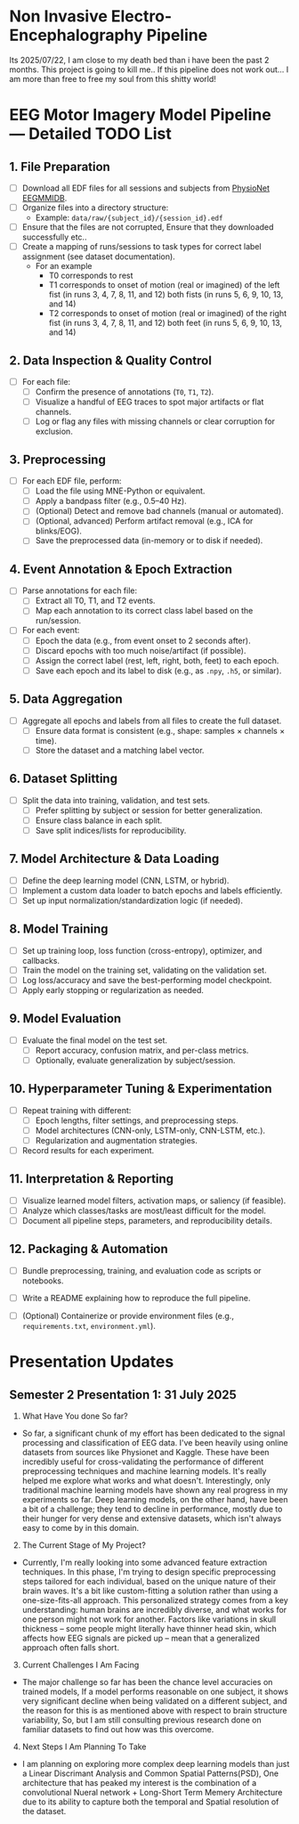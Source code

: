 # Non Invasive Electro-Encephalography Pipeline
Its 2025/07/22, I am close to my death bed than i have been the past 2 months. This project is going to kill me.. If this pipeline does not work out... I am more than free to free my soul from this shitty world!

# EEG Motor Imagery Model Pipeline — Detailed TODO List

## 1. File Preparation  
- [ ] Download all EDF files for all sessions and subjects from [PhysioNet EEGMMIDB](https://physionet.org/content/eegmmidb/1.0.0/).
- [ ] Organize files into a directory structure:
  - Example: `data/raw/{subject_id}/{session_id}.edf`
- [ ] Ensure that the files are not corrupted, Ensure that they downloaded successfully etc..
- [ ] Create a mapping of runs/sessions to task types for correct label assignment (see dataset documentation).
    - For an example
      - T0 corresponds to rest
      - T1 corresponds to onset of motion (real or imagined) of
the left fist (in runs 3, 4, 7, 8, 11, and 12)
both fists (in runs 5, 6, 9, 10, 13, and 14)
      - T2 corresponds to onset of motion (real or imagined) of
the right fist (in runs 3, 4, 7, 8, 11, and 12)
both feet (in runs 5, 6, 9, 10, 13, and 14)

## 2. Data Inspection & Quality Control  
- [ ] For each file:
  - [ ] Confirm the presence of annotations (`T0`, `T1`, `T2`).
  - [ ] Visualize a handful of EEG traces to spot major artifacts or flat channels.
  - [ ] Log or flag any files with missing channels or clear corruption for exclusion.

## 3. Preprocessing  
- [ ] For each EDF file, perform:
  - [ ] Load the file using MNE-Python or equivalent.
  - [ ] Apply a bandpass filter (e.g., 0.5–40 Hz).
  - [ ] (Optional) Detect and remove bad channels (manual or automated).
  - [ ] (Optional, advanced) Perform artifact removal (e.g., ICA for blinks/EOG).
  - [ ] Save the preprocessed data (in-memory or to disk if needed).

## 4. Event Annotation & Epoch Extraction  
- [ ] Parse annotations for each file:
  - [ ] Extract all T0, T1, and T2 events.
  - [ ] Map each annotation to its correct class label based on the run/session.
- [ ] For each event:
  - [ ] Epoch the data (e.g., from event onset to 2 seconds after).
  - [ ] Discard epochs with too much noise/artifact (if possible).
  - [ ] Assign the correct label (rest, left, right, both, feet) to each epoch.
  - [ ] Save each epoch and its label to disk (e.g., as `.npy`, `.h5`, or similar).

## 5. Data Aggregation  
- [ ] Aggregate all epochs and labels from all files to create the full dataset.
  - [ ] Ensure data format is consistent (e.g., shape: samples × channels × time).
  - [ ] Store the dataset and a matching label vector.

## 6. Dataset Splitting  
- [ ] Split the data into training, validation, and test sets.
  - [ ] Prefer splitting by subject or session for better generalization.
  - [ ] Ensure class balance in each split.
  - [ ] Save split indices/lists for reproducibility.

## 7. Model Architecture & Data Loading  
- [ ] Define the deep learning model (CNN, LSTM, or hybrid).
- [ ] Implement a custom data loader to batch epochs and labels efficiently.
- [ ] Set up input normalization/standardization logic (if needed).

## 8. Model Training  
- [ ] Set up training loop, loss function (cross-entropy), optimizer, and callbacks.
- [ ] Train the model on the training set, validating on the validation set.
- [ ] Log loss/accuracy and save the best-performing model checkpoint.
- [ ] Apply early stopping or regularization as needed.

## 9. Model Evaluation  
- [ ] Evaluate the final model on the test set.
  - [ ] Report accuracy, confusion matrix, and per-class metrics.
  - [ ] Optionally, evaluate generalization by subject/session.

## 10. Hyperparameter Tuning & Experimentation  
- [ ] Repeat training with different:
  - [ ] Epoch lengths, filter settings, and preprocessing steps.
  - [ ] Model architectures (CNN-only, LSTM-only, CNN-LSTM, etc.).
  - [ ] Regularization and augmentation strategies.
- [ ] Record results for each experiment.

## 11. Interpretation & Reporting  
- [ ] Visualize learned model filters, activation maps, or saliency (if feasible).
- [ ] Analyze which classes/tasks are most/least difficult for the model.
- [ ] Document all pipeline steps, parameters, and reproducibility details.

## 12. Packaging & Automation  
- [ ] Bundle preprocessing, training, and evaluation code as scripts or notebooks.
- [ ] Write a README explaining how to reproduce the full pipeline.
- [ ] (Optional) Containerize or provide environment files (e.g., `requirements.txt`, `environment.yml`).


# Presentation Updates
## Semester 2 Presentation 1: 31 July 2025
1. What Have You done So far?
* So far, a significant chunk of my effort has been dedicated to the signal processing and classification of EEG data. I've been heavily using online datasets from sources like Physionet and Kaggle. These have been incredibly useful for cross-validating the performance of different preprocessing techniques and machine learning models. It's really helped me explore what works and what doesn't. Interestingly, only traditional machine learning models have shown any real progress in my experiments so far. Deep learning models, on the other hand, have been a bit of a challenge; they tend to decline in performance, mostly due to their hunger for very dense and extensive datasets, which isn't always easy to come by in this domain.
2. The Current Stage of My Project?
* Currently, I'm really looking into some advanced feature extraction techniques. In this phase, I'm trying to design specific preprocessing steps tailored for each individual,
based on the unique nature of their brain waves. It's a bit like custom-fitting a solution rather than using a one-size-fits-all approach. This personalized strategy comes from a
key understanding: human brains are incredibly diverse, and what works for one person might not work for another. Factors like variations in skull thickness – some people might
literally have thinner head skin, which affects how EEG signals are picked up – mean that a generalized approach often falls short. 
3. Current Challenges I Am Facing
* The major challenge so far has been the chance level accuracies on trained models, If a model performs reasonable on one subject, it shows very significant decline when being validated on a different subject, and the reason for this is as mentioned above with respect to brain structure variability, So, but I am still consulting previous research done on familiar datasets to find out how was this overcome.
4.  Next Steps I Am Planning To Take
* I am planning on exploring more complex deep learning models than just a Linear Discrimant Analysis and Common Spatial Patterns(PSD), One architecture that has peaked my interest is the combination of a convolutional Nueral network + Long-Short Term Memery Architecture due to its ability to capture both the temporal and Spatial resolution of the dataset.
